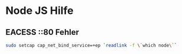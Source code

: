 # Node JS Hilfe

## EACESS ::80 Fehler
```sh
sudo setcap cap_net_bind_service=+ep `readlink -f \`which node\``
```
